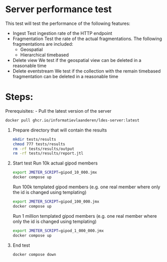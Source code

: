 # Server performance test
This test will test the performance of the following features:

- Ingest
    Test ingestion rate of the HTTP endpoint
- Fragmentation
    Test the rate of the actual fragmentations. The following fragmentations are included:
  - Geospatial
  - Hierarchical timebased
- Delete view
    We test if the geospatial view can be deleted in a reasonable time
- Delete eventstream
    We test if the collection with the remain timebased fragmentation can be deleted in a reasonable time

# Steps:

Prerequisites:
    - Pull the latest version of the server
```bash
docker pull ghcr.io/informatievlaanderen/ldes-server:latest
```


1. Prepare directory that will contain the results
    ```bash
    mkdir tests/results
    chmod 777 tests/results
    rm -rf tests/results/output
    rm -rf tests/results/report.jtl
    ```

2. Start test
    Run 10k actual gipod members
    ```bash
    export JMETER_SCRIPT=gipod_10_000.jmx
    docker compose up
    ```
   
    Run 100k templated gipod members (e.g. one real member where only the id is changed using templating)
    ```bash
    export JMETER_SCRIPT=gipod_100_000.jmx
    docker compose up
    ```
   
    Run 1 million templated gipod members (e.g. one real member where only the id is changed using templating)
    ```bash
    export JMETER_SCRIPT=gipod_1_000_000.jmx
    docker compose up
    ```

3. End test
    ```bash
    docker compose down
    ```
